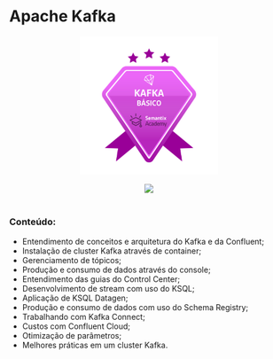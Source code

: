 # Apache Kafka

<p align="center">
<img src="https://github.com/claudiaanjos/big-data-engineer-semantix/blob/main/images/Badges_Kafka_Basic.png" width=250/>
</p>

<p align="center">
<img src="https://img.shields.io/static/v1?label=Status&message=AGUARDA&color=blue&style=for-the-badge"/>
</p>

#

### Conteúdo:

- Entendimento de conceitos e arquitetura do Kafka e da Confluent;
- Instalação de cluster Kafka através de container;
- Gerenciamento de tópicos;
- Produção e consumo de dados através do console;
- Entendimento das guias do Control Center;
- Desenvolvimento de stream com uso do KSQL;
- Aplicação de KSQL Datagen;
- Produção e consumo de dados com uso do Schema Registry;
- Trabalhando com Kafka Connect;
- Custos com Confluent Cloud;
- Otimização de parâmetros;
- Melhores práticas em um cluster Kafka.
